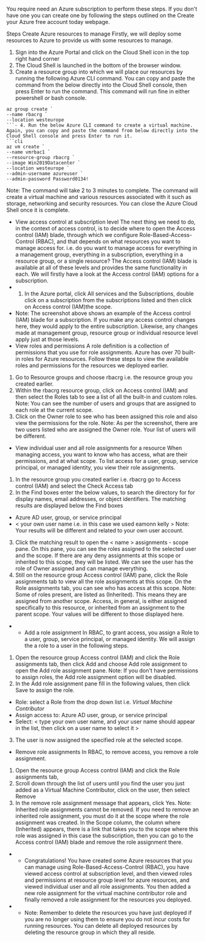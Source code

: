 You require need an Azure subscription to perform these steps. If you don't have one you can create one by following the steps outlined on the Create your Azure free account today webpage.


Steps
Create Azure resources to manage
Firstly, we will deploy some resources to Azure to provide us with some resources to manage.
1. Sign into the Azure Portal and click on the Cloud Shell icon in the top right hand corner
2. The Cloud Shell is launched in the bottom of the browser window. 
3. Create a resource group into which we will place our resources by running the following Azure CLI command. You can copy and paste the command from the below directly into the Cloud Shell console, then press Enter to run the command. This command will run fine in either powershell *or* bash console.
```cli
az group create `
--name rbacrg `
--location westeurope
```- 4. Run the below Azure CLI command to create a virtual machine. Again, you can copy and paste the command from below directly into the Cloud Shell console and press Enter to run it.
```cli
az vm create `
--name vmrbac1 `
--resource-group rbacrg `
--image Win2019Datacenter `
--location westeurope `
--admin-username azureuser `
--admin-password Password0134!
```
Note: The command will take 2 to 3 minutes to complete. The command will create a virtual machine and various resources associated with it such as storage, networking and security resources. You can close the Azure Cloud Shell once it is complete.
- View access control at subscription level
The next thing we need to do, in the context of access control, is to decide where to open the Access control (IAM) blade, through which we configure Role-Based-Access-Control (RBAC), and that depends on what resources you want to manage access for. i.e. do you want to manage access for everything in a management group, everything in a subscription, everything in a resource group, or a single resource? The Access control (IAM) blade is available at all of these levels and provides the same functionality in each. We will firstly have a look at the Access control (IAM) options for a subscription.
- 1. In the Azure portal, click All services and the Subscriptions, double click on a subscription from the subscriptions listed and then click on Access control (IAM)the scope. 
- Note: The screenshot above shows an example of the Access control (IAM) blade for a subscription. If you make any access control changes here, they would apply to the entire subscription. Likewise, any changes made at management group, resource group or individual resource level apply just at those levels. 
- View roles and permissions
A role definition is a collection of permissions that you use for role assignments. Azure has over 70 built-in roles for Azure resources. Follow these steps to view the available roles and permissions for the resources we deployed earlier.
1. Go to Resource groups and choose rbacrg i.e. the resource group you created earlier.
2. Within the rbacrg resource group, click on Access control (IAM) and then select the Roles tab to see a list of all the built-in and custom roles.
Note: You can see the number of users and groups that are assigned to each role at the current scope.
3. Click on the Owner role to see who has been assigned this role and also view the permissions for the role.
Note: As per the screenshot, there are two users listed who are assigned the Owner role. Your list of users will be different. 
- View individual user and all role assignments for a resource
When managing access, you want to know who has access, what are their permissions, and at what scope. To list access for a user, group, service principal, or managed identity, you view their role assignments.
1. In the resource group you created earlier i.e. rbacrg go to Access control (IAM) and select the Check Access tab
2. In the Find boxes enter the below values, to search the directory for for display names, email addresses, or object identifiers. The matching results are displayed below the Find boxes
- Azure AD user, group, or service principal
- < your own user name i.e. in this case we used eamonn kelly > 
Note: Your results will be different and related to your own user account.
3. Click the matching result to open the < name > assignments - scope pane. On this pane, you can see the roles assigned to the selected user and the scope. If there are any deny assignments at this scope or inherited to this scope, they will be listed. We can see the user has the role of Owner assigned and can manage everything.
4. Still on the resource group Access control (IAM) pane, click the Role assignments tab to view all the role assignments at this scope. On the Role assignments tab, you can see who has access at this scope. 
Note: Some of roles present, are listed as (Inherited). This means they are assigned from another scope. Access, in general, is either assigned specifically to this resource, or inherited from an assignment to the parent scope. Your values will be different to those displayed here.
- - Add a role assignment
In RBAC, to grant access, you assign a Role to a user, group, service principal, or managed identity. We will assign the a role to a user in the following steps.
1. Open the resource group Access control (IAM) and click the Role assignments tab, then click Add and choose Add role assignment to open the Add role assignment pane.
Note: If you don't have permissions to assign roles, the Add role assignment option will be disabled.
2. In the Add role assignment pane fill in the following values, then click Save to assign the role.
- Role: select a Role from the drop down list i.e. *Virtual Machine Contributor*
- Assign access to: Azure AD user, group, or service principal
- Select: < type your own user name, and your user name should appear in the list, then click on a user name to select it >
3. The user is now assigned the specified role at the selected scope.
- Remove role assignments
In RBAC, to remove access, you remove a role assignment.
1. Open the resource group Access control (IAM) and click the Role assignments tab, 
2. Scroll down through the list of users until you find the user you just added as a Virtual Machine Contributor, click on the user, then select Remove
3. In the remove role assignment message that appears, click Yes.
Note: Inherited role assignments cannot be removed. If you need to remove an inherited role assignment, you must do it at the scope where the role assignment was created. In the Scope column, the column where (Inherited) appears, there is a link that takes you to the scope where this role was assigned in this case the subscription, then you can go to the Access control (IAM) blade and remove the role assignment there.
- - Congratulations! You have created some Azure resources that you can manage using Role-Based-Access-Control (RBAC), you have viewed access control at subscription level, and then viewed roles and permissions at resource group level for azure resources, and viewed individual user and all role assignments. You then added a new role assignment for the virtual machine contributor role and finally removed a role assignment for the resources you deployed.
- - Note: Remember to delete the resources you have just deployed if you are no longer using them to ensure you do not incur costs for running resources. You can delete all deployed resources by deleting the resource group in which they all reside.

